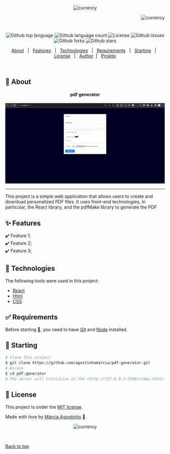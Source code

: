 <p align="center">
   <img src="https://media.giphy.com/media/6kzosxOjoPMNJYmSMF/giphy.gif" alt="currency" width="350"/>
</p>

<p align="right">
   <img src="https://media.giphy.com/media/UfzB7gIqEIpLQs4Ajr/giphy.gif" alt="currency" width="180"/>
</p>

<h1 align="center"></h1>

<p align="center">
  <img alt="Github top language" src="https://img.shields.io/github/languages/top/agostinhomarcia/pdf-generator?color=f20f34">

  <img alt="Github language count" src="https://img.shields.io/github/languages/count/agostinhomarcia/pdf-generator?color=f20f34">

  <!-- <img alt="Repository size" src="https://img.shields.io/agostinhomarcia/projeto-pokemon?color=008B8B"> -->

 <img alt="License" src="https://img.shields.io/github/license/agostinhomarcia/pdf-generator?color=f20f34">

   <img alt="Github issues" src="https://img.shields.io/github/issues/agostinhomarcia/pdf-generator?color=f20f34" />

   <img alt="Github forks" src="https://img.shields.io/github/forks/agostinhomarcia/pdf-generator?color=f20f34" />

   <img alt="Github stars" src="https://img.shields.io/github/stars/agostinhomarcia/pdf-generator?color=f20f34" /> 
</p>

<p align="center">
  <a href="#dart-about">About</a> &#xa0; | &#xa0; 
  <a href="#sparkles-features">Features</a> &#xa0; | &#xa0;
  <a href="#rocket-technologies">Technologies</a> &#xa0; | &#xa0;
  <a href="#white_check_mark-requirements">Requirements</a> &#xa0; | &#xa0;
  <a href="#checkered_flag-starting">Starting</a> &#xa0; | &#xa0;
  <a href="#memo-license">License</a> &#xa0; | &#xa0;
  <a href="https://github.com/agostinhomarcia" target="_blank">Author</a>&#xa0; | &#xa0
  <a href="" target="_blank" rel="noopener noreferrer">Projeto</a>
</p>

<br>

## :dart: About

<h4 align="center">pdf generator  </h4>

<p align="center">
   <img src="/public/pdf.gif" alt="pdf" width="850"/>
</p>

<hr/>

<p align="left">
 This project is a simple web application that allows users to create and download personalized PDF files. It uses front-end technologies, in particular, the React library, and the pdfMake library to generate the PDF
</p>

## :sparkles: Features

:heavy_check_mark: Feature 1;\
:heavy_check_mark: Feature 2;\
:heavy_check_mark: Feature 3;

## :rocket: Technologies

The following tools were used in this project:

- [React](https://legacy.reactjs.org/)
- [Html](https://developer.mozilla.org/pt-BR/docs/Web/HTML/Element/html/)
- [CSS](https://developer.mozilla.org/pt-BR/docs/Web/CSS)

## :white_check_mark: Requirements

Before starting :checkered_flag:, you need to have [Git](https://git-scm.com) and [Node](https://nodejs.org/en/) installed.

## :checkered_flag: Starting

```bash
# Clone this project
$ git clone https://github.com/agostinhomarcia/pdf-generator.git
# Access
$ cd pdf-generator
# The server will initialize in the <http://127.0.0.1:5500/index.html>
```

## :memo: License

This project is under the [MIT license](./License).

Made with love by [Márcia Agostinho](https://github.com/agostinhomarcia) 🚀.

<p align="center">
   <img src="https://media.giphy.com/media/fVcdr0hp33FmUB3oQk/giphy.gif" alt="currency" width="350"/>
</p>

&#xa0;

<a href="#top">Back to top </a>
